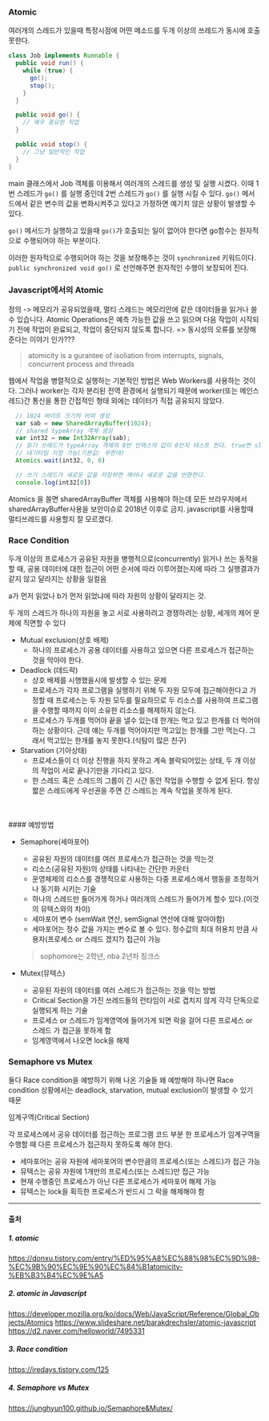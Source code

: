### Atomic 
여러개의 스레드가 있을때 특정시점에 어떤 메소드를 두개 이상의 쓰레드가 동시에 호출 못한다.

```java
class Job implements Runnable {
  public void run() {
    while (true) {
      go();
      stop();
    }
  }

  public void go() {
    // 매우 중요한 작업
  }

  public void stop() {
    // 그냥 일반적인 작업
  }
}
```
main 클래스에서 Job 객체를 이용해서 여러개의 스레드를 생성 및 실행 시켰다.
이때 1번 스레드가 `go()` 를 실행 중인데 2번 스레드가 `go()` 를 실행 시킬 수 있다.
`go()` 메서드에서 같은 변수의 값을 변화시켜주고 있다고 가정하면 예기치 않은 상황이 발생할 수 있다.<br>

`go()` 메서드가 실행하고 있을때 `go()`가 호출되는 일이 없어야 한다면 go함수는 원자적으로 수행되어야 하는 부분이다.<br>

이러한 원자적으로 수행되어야 하는 것을 보장해주는 것이 `synchronized` 키워드이다.<br>
`public synchronized void go()` 로 선언해주면 원자적인 수행이 보장되어 진다.


### Javascript에서의 Atomic

정의 -> 메모리가 공유되었을때, 멀티 스레드는 메모리안에 같은 데이터들을 읽거나 쓸 수 있습니다.
Atomic Operations은 예측 가능한 값을 쓰고 읽으며 다음 작업이 시작되기 전에 작업이 완료되고, 작업이 중단되지 않도록 합니다. => 동시성의 오류를 보장해준다는 이야기 인가???

> atomicity is a gurantee of isoliation from interrupts, signals, concurrent process and threads

웹에서 작업을 병렬적으로 실행하는 기본적인 방법은 Web Workers를 사용하는 것이다.
그러나 worker는 각자 분리된 전역 환경에서 실행되기 때문에 worker(또는 메인스레드)간 통신을 통한 간접적인 형태 외에는 데이터가 직접 공유되지 않았다.

```javascript
  // 1024 바이트 크기의 버퍼 생성
  var sab = new SharedArrayBuffer(1024);
  // shared typeArray 객체 생성
  var int32 = new Int32Array(sab);
  // 읽기 쓰레드가 typeArray 객체의 0번 인덱스의 값이 0인지 테스트 한다. true면 sleep 상태에서 대기
  // 대기타임 지정 가능(기본값: 무한대)
  Atomics.wait(int32, 0, 0)

  // 쓰기 스레드가 새로운 값을 저장하면 깨어나 새로운 값을 반환한다.
  console.log(int32[0])
```

Atomics 을 쓸면 sharedArrayBuffer 객체를 사용해야 하는데 모든 브라우저에서 sharedArrayBuffer사용을 보안이슈로 2018년 이후로 금지.
javascript를 사용할때 멀티쓰레드를 사용할지 잘 모르겠다. 

### Race Condition
두개 이상의 프로세스가 공유된 자원을 병행적으로(concurrently) 읽거나 쓰는 동작을 할 때, 공용 데이터에 대한 접근이 어떤 순서에 따라 이루어졌는지에 따라 그 실행결과가 같지 않고 달라지는 상황을 일컬음

a가 먼저 읽었나 b가 먼저 읽었냐에 따라 자원의 상황이 달라지는 것.

두 개의 스레드가 하나의 자원을 놓고 서로 사용하려고 경쟁하려는 상황, 세개의 제어 문제에 직면할 수 있다

* Mutual exclusion(상호 배제)
  * 하나의 프로세스가 공용 데이터를 사용하고 있으면 다른 프로세스가 접근하는 것을 막아야 한다.
* Deadlock (데드락)
  * 상호 배제를 시행했을시에 발생할 수 있는 문제
  * 프로세스가 각자 프로그램을 실행하기 위해 두 자원 모두에 접근해야한다고 가정할 때 프로세스는 두 자원 모두를 필요하므로 두 리소스를 사용하여 프로그램을 수행할 때까지 이미 소유한 리소스를 해제하지 않는다.
  * 프로세스가 두개를 먹어야 끝을 낼수 있는데 한개는 먹고 있고 한개를 더 먹어야 하는 상황이다. 근데 얘는 두개를 먹어야지만 먹고있는 한개를 그만 먹는다. 그래서 먹고있는 한개를 놓지 못한다.(식탐이 많은 친구)
* Starvation (기아상태)
  * 프로세스들이 더 이상 진행을 하지 못하고 계속 블락되어있는 상태, 두 개 이상의 작업이 서로 끝나기만을 기다리고 있다.
  * 한 스레드 혹은 스레드의 그룹이 긴 시간 동안 작업을 수행할 수 없게 된다. 항상 짧은 스레드에게 우선권을 주면 긴 스레드는 계속 작업을 못하게 된다.
<br>
<br>
#### 예방방법

* Semaphore(세마포어)
  * 공유된 자원의 데이터를 여러 프로세스가 접근하는 것을 막는것 
  * 리소스(공유된 자원)의 상태를 나타내는 간단한 카운터
  * 운영체제의 리소스를 경쟁적으로 사용하는 다중 프로세스에서 행동을 조정하거나 동기화 시키는 기술
  * 하나의 스레드만 들어가게 하거나 여러개의 스레드가 들어가게 할수 있다.(이것의 뮤텍스와의 차이)
  * 세마포어 변수 (semWait 연산, semSignal 연산에 대해 알아야함)
  * 세마포어는 정수 값을 가지는 변수로 볼 수 있다. 정수값의 최대 허용치 만큼 사용자(프로세스 or 스레드 겠지?) 접근이 가능

  > sophomore는 2학년, nba 2년차 징크스
* Mutex(뮤텍스)
  * 공유된 자원의 데이터를 여러 스레드가 접근하는 것을 막는 방법
  * Critical Section을 가진 쓰레드들의 런타임이 서로 겹치지 않게 각각 단독으로 실행되게 하는 기술
  * 프로세스 or 스레드가 임계영역에 들어가게 되면 락을 걸어 다른 프로세스 or 스레드 가 접근을 못하게 함
  * 임계영역에서 나오면 lock을 해제


### Semaphore vs Mutex
둘다 Race condition을 예방하기 위해 나온 기술들 
왜 예방해야 하나면 Race condition 상황에서는 deadlock, starvation, mutual exclusion이 발생할 수 있기 때문

임계구역(Critical Section)

각 프로세스에서 공유 데이터를 접근하는 프로그램 코드 부분
한 프로세스가 임계구역을 수행할 때 다른 프로세스가 접근하지 못하도록 해야 한다.

* 세마포어는 공유 자원에 세마포어의 변수만큼의 프로세스(또는 스레드)가 접근 가능
* 뮤텍스는 공유 자원에 1개만의 프로세스(또는 스레드)만 접근 가능
* 현재 수행중인 프로세스가 아닌 다른 프로세스가 세마포어 해제 가능
* 뮤텍스는 lock을 획득한 프로세스가 반드시 그 락을 해제해야 함



<hr>

#### 출처

##### 1. atomic
<https://donxu.tistory.com/entry/%ED%95%A8%EC%88%98%EC%9D%98-%EC%9B%90%EC%9E%90%EC%84%B1atomicity-%EB%B3%B4%EC%9E%A5>

##### 2. atomic in Javascript
<https://developer.mozilla.org/ko/docs/Web/JavaScript/Reference/Global_Objects/Atomics>
<https://www.slideshare.net/barakdrechsler/atomic-javascript>
<https://d2.naver.com/helloworld/7495331>


##### 3. Race condition
<https://iredays.tistory.com/125>


##### 4. Semaphore vs Mutex
<https://junghyun100.github.io/Semaphore&Mutex/>